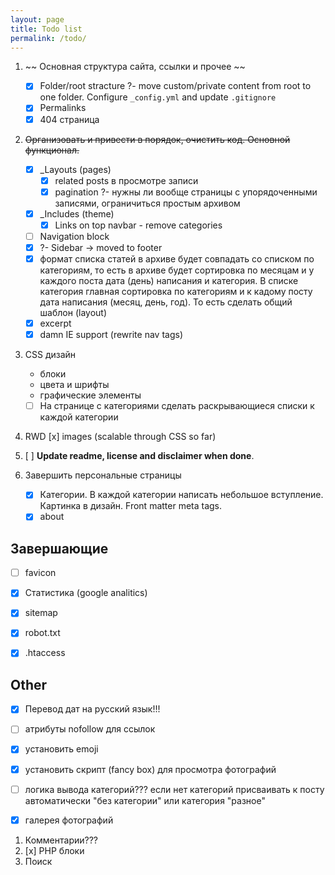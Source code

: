 ```yaml
---
layout: page
title: Todo list
permalink: /todo/
---
```


1. ~~ Основная структура сайта, ссылки и прочее ~~
    - [x] Folder/root stracture ?- move custom/private content from root to one folder. Configure `_config.yml` and update `.gitignore`
    - [x] Permalinks
    - [x] 404 страница

2. ~~Организовать и привести в порядок, очистить код. Основной функционал.~~
    - [x] _Layouts (pages)
        - [x] related posts в просмотре записи
        - [x] pagination ?- нужны ли вообще страницы с упорядоченными записями, ограничиться простым архивом
    - [x] _Includes (theme)
        - [x] Links on top navbar - remove categories
    - [ ] Navigation block
    - [x] ?- Sidebar -> moved to footer
    - [x] формат списка статей в архиве будет совпадать со списком по категориям, то есть в архиве будет сортировка по месяцам и у каждого поста дата (день) написания и категория. В списке категория главная сортировка по категориям и к кадому посту дата написания (месяц, день, год). То есть сделать общий шаблон (layout)
    - [x] excerpt
    - [x] damn IE support (rewrite nav tags)

3. CSS дизайн
    - блоки
    - цвета и шрифты
    - графические элементы
    - [ ] На странице с категориями сделать раскрывающиеся списки к каждой категории

4. RWD
	[x] images (scalable through CSS so far)


5. [ ] **Update readme, license and disclaimer when done**.

6. Завершить персональные страницы
    - [x] Категории. В каждой категории написать небольшое вступление. Картинка в дизайн. Front matter meta tags.
    - [x] about

## Завершающие ##
- [ ] favicon
- [x] Статистика (google analitics)
- [x] sitemap
- [x] robot.txt
- [x] .htaccess


## Other ##
- [x] Перевод дат на русский язык!!!
- [ ] атрибуты nofollow для ссылок
- [x] установить emoji
- [x] установить скрипт (fancy box) для просмотра фотографий
- [ ] логика вывода категорий??? если нет категорий присваивать к посту автоматически "без категории" или категория "разное"
- [x] галерея фотографий


1. Комментарии???
2. [x] PHP блоки
3. Поиск
